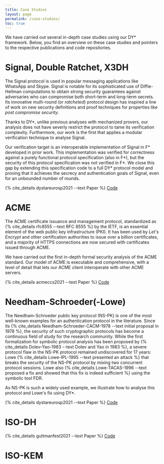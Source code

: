 ```yaml
---
title: Case Studies
layout: page
permalink: /case-studies/
toc: true
---
```


We have carried out several in-depth case studies using our DY\* framework. Below, you find an overview on these case studies and pointers to the respective publications and code repositories.

# Signal, Double Ratchet, X3DH

The Signal protocol is used in popular messaging applications like
WhatsApp and Skype. Signal is notable for its sophisticated use of
Diffie-Hellman computations to obtain strong security guarantees
against adversaries who can compromise both short-term and long-term
secrets. Its innovative multi-round (or *ratcheted*) protocol design
has inspired a line of work on new security definitions and proof
techniques for properties like *post compromise security*.

Thanks to DY\*, unlike previous analyses with mechanized provers, our
analysis does not have severly restrict the protocol to tame its
verification complexity. Furthermore, our work is the first that
applies a modular verification technique to analyse Signal.

Our verification target is an interoperable implementation of Signal
in F\* developed in prior work. This implementation was verified for
correctness against a purely functional protocol specification (also
in F\*), but the security of this protocol specification was not
verified in F\*. We close this gap by extending this specification code
to a full DY\* protocol model and proving that it achieves the secrecy
and authentication goals of Signal, even for an unbounded number of
rounds.

{% cite_details dystareurosp2021 --text Paper %}
[Code](https://github.com/reprosec/dolev-yao-star)

# ACME

The ACME certificate issuance and management protocol, standardized as
{% cite_details rfc8555 --text RFC 8555 %} by the IETF, is an essential
element of the web public key infrastructure (PKI). It has been used
by *Let's Encrypt* and other certification authorities to issue over a
billion certificates, and a majority of HTTPS connections are now
secured with certificates issued through ACME. 

We have carried out the first in-depth formal security analysis of the
ACME standard. Our model of ACME is executable and comprehensive, with
a level of detail that lets our ACME client interoperate with other
ACME servers.

{% cite_details acmeccs2021 --text Paper %}
[Code]()

# Needham-Schroeder(-Lowe)

The Needham-Schroeder public key protocol (NS-PK) is one of the most
well-known examples for an authentication protocol in the
literature. Since its {% cite_details Needham-Schroeder-CACM-1978 --text
initial proposal in 1978 %}, the security of such cryptographic
protocols has become a continuous field of study for the research
community. While the first formalization for symbolic protocol
analysis has been proposed by {% cite_details Dolev-Yao-1983 --text
Dolev and Yao in 1983 %}, a severe protocol flaw in the NS-PK protocol
remained undiscovered for 17 years: Lowe {% cite_details Lowe-IPL-1995
--text presented an attack %} that breaks the security of the NS-PK
protocol by mixing two concurrent protocol sessions. Lowe also {%
cite_details Lowe-TACAS-1996 --text proposed a fix and showed that this
fix is indeed sufficient %} using the symbolic tool FDR.

As NS-PK is such a widely used example, we illustrate how to analyse
this protocol and Lowe's fix using DY\*.

{% cite_details dystareurosp2021 --text Paper %}
[Code](https://github.com/reprosec/dolev-yao-star)

# ISO-DH

{% cite_details guttmanfest2021 --text Paper %}
[Code](https://github.com/REPROSEC/dolev-yao-star/tree/festschrift-guttman)

# ISO-KEM
